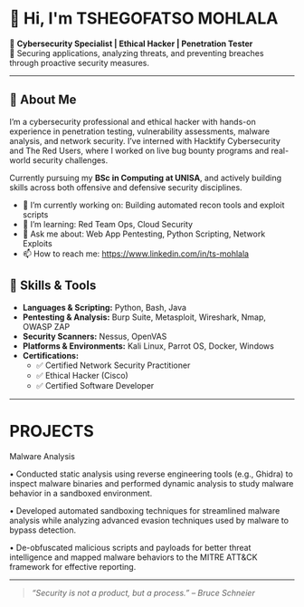 


# 👋 Hi, I'm TSHEGOFATSO MOHLALA

🎯 **Cybersecurity Specialist | Ethical Hacker | Penetration Tester**  
🔐 Securing applications, analyzing threats, and preventing breaches through proactive security measures.

---

## 🧰 About Me

I’m a cybersecurity professional and ethical hacker with hands-on experience in penetration testing, vulnerability assessments, malware analysis, and network security. I’ve interned with Hacktify Cybersecurity and The Red Users, where I worked on live bug bounty programs and real-world security challenges.

Currently pursuing my **BSc in Computing at UNISA**, and actively building skills across both offensive and defensive security disciplines.

- 🔭 I’m currently working on: Building automated recon tools and exploit scripts
- 🌱 I’m learning: Red Team Ops, Cloud Security
- 💬 Ask me about: Web App Pentesting, Python Scripting, Network Exploits
- 📫 How to reach me: https://www.linkedin.com/in/ts-mohlala

## 🧪 Skills & Tools

- **Languages & Scripting:** Python, Bash, Java
- **Pentesting & Analysis:** Burp Suite, Metasploit, Wireshark, Nmap, OWASP ZAP
- **Security Scanners:** Nessus, OpenVAS
- **Platforms & Environments:** Kali Linux, Parrot OS, Docker, Windows
- **Certifications:**
  - ✅ Certified Network Security Practitioner
  - ✅ Ethical Hacker (Cisco)
  - ✅ Certified Software Developer

---
# PROJECTS
Malware Analysis 

• Conducted static analysis using reverse engineering tools (e.g., Ghidra) to inspect malware binaries and performed dynamic analysis to
study malware behavior in a sandboxed environment.

• Developed automated sandboxing techniques for streamlined malware analysis while analyzing advanced evasion techniques used by
malware to bypass detection.

• De-obfuscated malicious scripts and payloads for better threat intelligence and mapped malware behaviors to the MITRE ATT&CK
framework for effective reporting.


---

> *“Security is not a product, but a process.” – Bruce Schneier*
